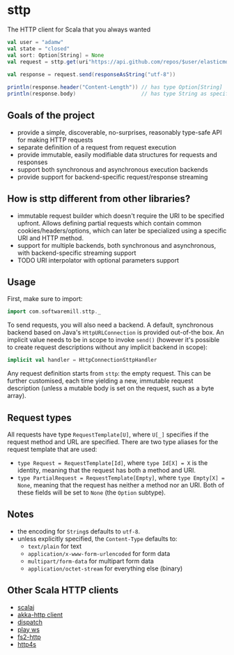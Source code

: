 # sttp

The HTTP client for Scala that you always wanted
 
```scala
val user = "adamw"
val state = "closed"
val sort: Option[String] = None
val request = sttp.get(uri"https://api.github.com/repos/$user/elasticmq/issues?state=$state&sort=$sort")
  
val response = request.send(responseAsString("utf-8"))

println(response.header("Content-Length")) // has type Option[String]
println(response.body)                     // has type String as specified when sending the request
```
 
## Goals of the project

* provide a simple, discoverable, no-surprises, reasonably type-safe API for making HTTP requests
* separate definition of a request from request execution
* provide immutable, easily modifiable data structures for requests and responses
* support both synchronous and asynchronous execution backends
* provide support for backend-specific request/response streaming

## How is sttp different from other libraries?

* immutable request builder which doesn't require the URI to be specified upfront. Allows defining partial requests
which contain common cookies/headers/options, which can later be specialized using a specific URI and HTTP method.
* support for multiple backends, both synchronous and asynchronous, with backend-specific streaming support
* TODO URI interpolator with optional parameters support

## Usage 

First, make sure to import:

```scala
import com.softwaremill.sttp._
```

To send requests, you will also need a backend. A default, synchronous backend based on Java's `HttpURLConnection`
is provided out-of-the box. An implicit value needs to be in scope to invoke `send()` (however it's possible to 
create request descriptions without any implicit backend in scope): 

```scala
implicit val handler = HttpConnectionSttpHandler
```

Any request definition starts from `sttp`: the empty request. This can be further customised, each time yielding a new,
immutable request description (unless a mutable body is set on the request, such as a byte array).

## Request types

All requests have type `RequestTemplate[U]`, where `U[_]` specifies if the request method and URL are specified. There
are two type aliases for the request template that are used:

* `type Request = RequestTemplate[Id]`, where `type Id[X] = X` is the identity, meaning that the request has both a 
method and URI. 
* `type PartialRequest = RequestTemplate[Empty]`, where `type Empty[X] = None`, meaning that the request has neither
a method nor an URI. Both of these fields will be set to `None` (the `Option` subtype).

## Notes

* the encoding for `String`s defaults to `utf-8`.
* unless explicitly specified, the `Content-Type` defaults to:
  * `text/plain` for text
  * `application/x-www-form-urlencoded` for form data
  * `multipart/form-data` for multipart form data
  * `application/octet-stream` for everything else (binary)

## Other Scala HTTP clients

* [scalaj](https://github.com/scalaj/scalaj-http)
* [akka-http client](http://doc.akka.io/docs/akka-http/current/scala/http/client-side/index.html)
* [dispatch](http://dispatch.databinder.net/Dispatch.html)
* [play ws](https://github.com/playframework/play-ws)
* [fs2-http](https://github.com/Spinoco/fs2-http)
* [http4s](http://http4s.org/v0.17/client/)